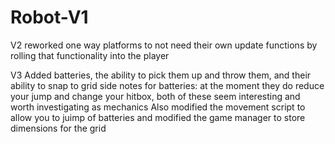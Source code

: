 # Robot-V1

V2
reworked one way platforms to not need their own update functions by rolling that functionality into the player

V3
Added batteries, the ability to pick them up and throw them, and their ability to snap to grid
side notes for batteries: at the moment they do reduce your jump and change your hitbox, both of these seem interesting and worth investigating as mechanics
Also modified the movement script to allow you to juimp of batteries
and modified the game manager to store dimensions for the grid